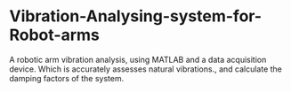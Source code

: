 # Vibration-Analysing-system-for-Robot-arms
A robotic arm vibration analysis, using MATLAB and a data acquisition device. Which is accurately assesses natural vibrations., and calculate the damping factors of the system.
